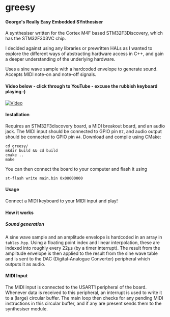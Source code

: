 # greesy
#### George's Really Easy Embedded SYnthesiser

A synthesiser written for the Cortex M4F based STM32F3Discovery, which has the STM32F303VC chip.

I decided against using any libraries or prewritten HALs as I wanted to explore the different ways of abstracting hardware access in C++, and gain a deeper understanding of the underlying hardware.

Uses a sine wave sample with a hardcoded envelope to generate sound. Accepts MIDI note-on and note-off signals.

#### Video below - click through to YouTube - excuse the rubbish keyboard playing :)

[![Video](https://img.youtube.com/vi/hqPZdQX19pI/maxresdefault.jpg)](https://youtu.be/hqPZdQX19pI)

#### Installation

Requires an STM32F3discovery board, a MIDI breakout board, and an audio jack.
The MIDI input should be connected to GPIO pin `B7`, and audio output should be connected to GPIO pin `A4`.
Download and compile using CMake:
```
cd greesy/
mkdir build && cd build
cmake ..
make
```

You can then connect the board to your computer and flash it using 

```st-flash write main.bin 0x08000000```

#### Usage

Connect a MIDI keyboard to your MIDI input and play!

#### How it works
##### Sound generation
A sine wave sample and an amplitude envelope is hardcoded in an array in `tables.hpp`.
Using a floating point index and linear interpolation, these are indexed into roughly every 22μs (by a timer interrupt).
The result from the amplitude envelope is then applied to the result from the sine wave table and is sent to the DAC (Digital-Analogue Converter) peripheral which outputs it as audio.

#### MIDI Input
The MIDI input is connected to the USART1 peripheral of the board.
Whenever data is received to this peripheral, an interrupt is used to write it to a (large) circular buffer.
The main loop then checks for any pending MIDI instructions in this circular buffer, and if any are present sends them to the synthesiser module.

